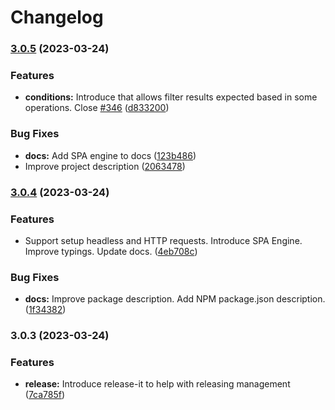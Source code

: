 # Changelog

### [3.0.5](https://github.com/obetomuniz/tatooine/compare/3.0.4...3.0.5) (2023-03-24)


### Features

* **conditions:** Introduce  that allows filter results expected based in some operations. Close [#346](https://github.com/obetomuniz/tatooine/issues/346) ([d833200](https://github.com/obetomuniz/tatooine/commit/d8332005f9627b3c16ca304b50edf8ac59a18b50))


### Bug Fixes

* **docs:** Add SPA engine to docs ([123b486](https://github.com/obetomuniz/tatooine/commit/123b486c07a98c0cf75242013f830eea1020a4bf))
* Improve project description ([2063478](https://github.com/obetomuniz/tatooine/commit/20634786a9869012ce7c9644d7aa7e9a3e360e2c))

### [3.0.4](https://github.com/obetomuniz/tatooine/compare/3.0.3...3.0.4) (2023-03-24)


### Features

* Support setup headless and HTTP requests. Introduce SPA Engine. Improve typings. Update docs. ([4eb708c](https://github.com/obetomuniz/tatooine/commit/4eb708c2d474c21eb043fe779068c16427dffa70))


### Bug Fixes

* **docs:** Improve package description. Add NPM package.json description. ([1f34382](https://github.com/obetomuniz/tatooine/commit/1f34382fc939a22ccb3c60266490baf545f9f826))

### 3.0.3 (2023-03-24)


### Features

* **release:** Introduce release-it to help with releasing management ([7ca785f](https://github.com/obetomuniz/tatooine/commit/7ca785fffe09981d93a2adc8e4ec4856f6943821))